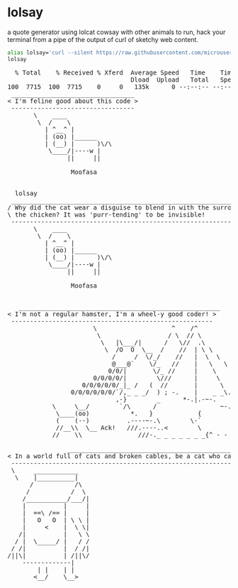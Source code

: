 # lolsay
a quote generator using lolcat cowsay with other animals
to run, hack your terminal from a pipe of the output of curl of sketchy web content.
```sh
alias lolsay='curl --silent https://raw.githubusercontent.com/microuser/lolsay/main/lolsay.sh | bash' ; 
lolsay
```
<pre>
  % Total    % Received % Xferd  Average Speed   Time    Time     Time  Current
                                 Dload  Upload   Total   Spent    Left  Speed
100  7715  100  7715    0     0   135k      0 --:--:-- --:--:-- --:--:--  136k
 _________________________________
< I'm feline good about this code >
 ---------------------------------
       \    ____
        \  /    \
          | ^__^ |
          | (oo) |______
          | (__) |      )\/\
           \____/|----w |
                ||     ||

                 Moofasa


  lolsay
 _________________________________________________________________________________
/ Why did the cat wear a disguise to blend in with the surroundings when stalking \
\ the chicken? It was 'purr-tending' to be invisible!                             /
 ---------------------------------------------------------------------------------
       \    ____
        \  /    \
          | ^__^ |
          | (oo) |______
          | (__) |      )\/\
           \____/|----w |
                ||     ||

                 Moofasa


   ______________________________________________________
< I'm not a regular hamster, I'm a wheel-y good coder! >
 ------------------------------------------------------
                       \                    ^    /^
                        \                  / \  // \
                         \   |\___/|      /   \//  .\
                          \  /O  O  \__  /    //  | \ \           *----*
                            /     /  \/_/    //   |  \  \          \   |
                            @___@`    \/_   //    |   \   \         \/\ \
                           0/0/|       \/_ //     |    \    \         \  \
                       0/0/0/0/|        \///      |     \     \       |  |
                    0/0/0/0/0/_|_ /   (  //       |      \     _\     |  /
                 0/0/0/0/0/0/`/,_ _ _/  ) ; -.    |    _ _\.-~       /   /
                             ,-}        _      *-.|.-~-.           .~    ~
            \     \__/        `/\      /                 ~-. _ .-~      /
             \____(oo)           *.   }            {                   /
             (    (--)          .----~-.\        \-`                 .~
             //__\\  \__ Ack!   ///.----..<        \             _ -~
            //    \\               ///-._ _ _ _ _ _ _{^ - - - - ~

                ________________________________________________________________________
< In a world full of cats and broken cables, be a cat who can fix cables >
 ------------------------------------------------------------------------
 \     ____________
  \    |__________|
      /           /\
     /           /  \
    /___________/___/|
    |          |     |
    |  ==\ /== |     |
    |   O   O  | \ \ |
    |     <    |  \ \|
   /|          |   \ \
  / |  \_____/ |   / /
 / /|          |  / /|
/||\|          | /||\/
    -------------|
        | |    | |
       <__/    \__>
         
</pre>
